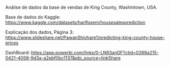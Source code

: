 Análise de dados da base de vendas de King County, Washintown, USA.

Base de dados do Kaggle: https://www.kaggle.com/datasets/harlfoxem/housesalesprediction

Explicação dos dados, Página 3: https://www.slideshare.net/PawanShivhare1/predicting-king-county-house-prices

DashBoard: https://app.powerbi.com/links/0-LN93anDF?ctid=0269a215-0421-4058-9d3a-a2ebf0bc1137&pbi_source=linkShare
